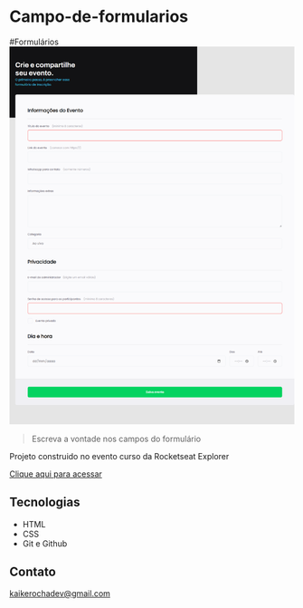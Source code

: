 # Campo-de-formularios
#Formulários 
![preview](./imgs/preview.png)
> Escreva a vontade nos campos do formulário

Projeto construido no evento curso da Rocketseat Explorer

[Clique aqui para acessar](https://campo-formularios.vercel.app/)


## Tecnologias

- HTML
- CSS
- Git e Github

## Contato

kaikerochadev@gmail.com
